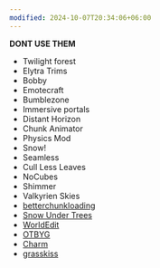 ```yaml
---
modified: 2024-10-07T20:34:06+06:00
---
```

**DONT USE THEM**

- Twilight forest
- Elytra Trims
- Bobby
- Emotecraft
- Bumblezone
- Immersive portals
- Distant Horizon
- Chunk Animator
- Physics Mod
- Snow!
- Seamless
- Cull Less Leaves
- NoCubes
- Shimmer
- Valkyrien Skies
- [betterchunkloading](https://github.com/CaffeineMC/lithium-fabric/issues/535)
- [Snow Under Trees](https://github.com/CaffeineMC/lithium-fabric/issues/563)
- [WorldEdit](https://github.com/CaffeineMC/lithium-fabric/issues/520)
- [OTBYG](https://github.com/CaffeineMC/lithium-fabric/issues/478)
- [Charm](https://github.com/CaffeineMC/lithium-fabric/issues/439)
- [grasskiss](https://github.com/CaffeineMC/lithium-fabric/issues/378)